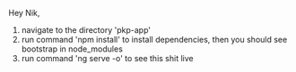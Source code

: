 Hey Nik,

1. navigate to the directory 'pkp-app'
2. run command 'npm install' to install dependencies, then you should see bootstrap in node_modules
3. run command 'ng serve -o' to see this shit live


